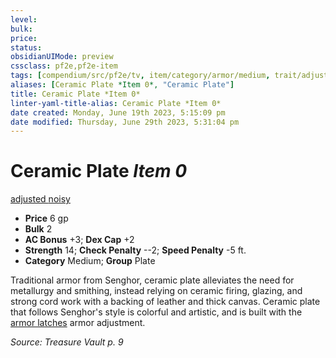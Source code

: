 ```yaml
---
level:
bulk:
price:
status:
obsidianUIMode: preview
cssclass: pf2e,pf2e-item
tags: [compendium/src/pf2e/tv, item/category/armor/medium, trait/adjusted-armor-latches, trait/noisy]
aliases: [Ceramic Plate *Item 0*, "Ceramic Plate"]
title: Ceramic Plate *Item 0*
linter-yaml-title-alias: Ceramic Plate *Item 0*
date created: Monday, June 19th 2023, 5:15:09 pm
date modified: Thursday, June 29th 2023, 5:31:04 pm
---
```


# Ceramic Plate *Item 0*

[adjusted <armor latches>](rules/traits/adjusted-tv.md) [noisy](rules/traits/noisy.md)  

- **Price** 6 gp
- **Bulk** 2
- **AC Bonus** +3; **Dex Cap** +2
- **Strength** 14; **Check Penalty** --2; **Speed Penalty** -5 ft.
- **Category** Medium; **Group** Plate

Traditional armor from Senghor, ceramic plate alleviates the need for metallurgy and smithing, instead relying on ceramic firing, glazing, and strong cord work with a backing of leather and thick canvas. Ceramic plate that follows Senghor's style is colorful and artistic, and is built with the [armor latches](compendium/equipment/items/armor-latches-tv.md) armor adjustment.

*Source: Treasure Vault p. 9*
